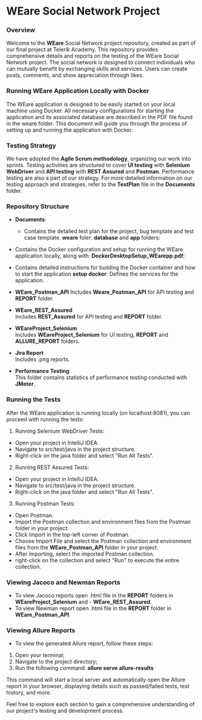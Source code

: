 # WEare Social Network Project 

### **Overview**
Welcome to the **WEare** Social Network project repository, created as part of our final project at Telerik Academy. This repository provides comprehensive details and reports on the testing of the WEare Social Network project. The social network is designed to connect individuals who can mutually benefit by exchanging skills and services. Users can create posts, comments, and show appreciation through likes.

### **Running WEare Application Locally with Docker**
The WEare application is designed to be easily started on your local machine using Docker. All necessary configurations for starting the application and its associated database are described in the PDF file found in the weare folder. This document will guide you through the process of setting up and running the application with Docker.

### **Testing Strategy**
We have adopted the **Agile Scrum methodology**, organizing our work into sprints. Testing activities are structured to cover **UI testing** with **Selenium WebDriver** and **API testing** with **REST Assured** and **Postman**. Performance testing are also a part of our strategy. For more detailed information on our testing approach and strategies, refer to the **TestPlan** file in the **Documents** folder.

### **Repository Structure**
- **Documents**:
  - Contains the detailed test plan for the project, bug template and test case template.
**weare** foler:
**database** and **app** folders:
- Contains the Docker configuration and setup for running the WEare application locally, along with:
**DockerDesktopSetup_WEarepp.pdf**:
- Contains detailed instructions for building the Docker container and how to start the application
  **setup docker**: Defines the services for the application.

- **WEare_Postman_API**
  Includes **Weare_Postman_API** for API testing and **REPORT** folder.

- **WEare_REST_Assured**  
  Includes **REST_Assured** for API testing and **REPORT** folder.

-  **WEareProject_Selenium**  
   Includes **WEareProject_Selenium** for UI testing, **REPORT** and **ALLURE_REPORT** folders.

- **Jira Report**  
  Includes .png reports.

- **Performance Testing**  
  This folder contains statistics of performance testing conducted with **JMeter**.

### **Running the Tests**
After the WEare application is running locally (on localhost:8081), you can proceed with running the tests:
1. Running Selenium WebDriver Tests:
- Open your project in IntelliJ IDEA.
- Navigate to src/test/java in the project structure.
- Right-click on the java folder and select "Run All Tests".

2. Running REST Assured Tests:
- Open your project in IntelliJ IDEA.
- Navigate to src/test/java in the project structure.
- Right-click on the java folder and select "Run All Tests".

3. Running Postman Tests:
- Open Postman.
- Import the Postman collection and environment files from the Postman folder in your project.
- Click Import in the top-left corner of Postman.
- Choose Import File and select the Postman collection and environment files from the **WEare_Postman_API** folder in your project.
- After importing, select the imported Postman collection.
- right-click on the collection and select "Run" to execute the entire collection.

### **Viewing Jacoco and Newman Reports**
- To view Jacoco reports open .html file in the **REPORT** folders in **WEareProject_Selenium** and - **WEare_REST_Assured**.
- To view Newman report open .html file in the **REPORT** folder in **WEare_Postman_API**.

### **Viewing Allure Reports**
- To view the generated Allure report, follow these steps:
1. Open your terminal;
2. Navigate to the project directory;
3. Run the following command:
**allure serve allure-results**

This command will start a local server and automatically open the Allure report in your browser, displaying details such as passed/failed tests, test history, and more.

Feel free to explore each section to gain a comprehensive understanding of our project's testing and development process.
